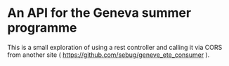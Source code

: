 # An API for the Geneva summer programme

This is a small exploration of using a rest controller and calling it via
CORS from another site ( https://github.com/sebug/geneve_ete_consumer ).
